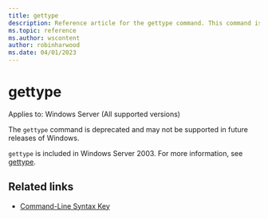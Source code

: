 ```yaml
---
title: gettype
description: Reference article for the gettype command. This command is deprecated and may not be supported in future releases of Windows.
ms.topic: reference
ms.author: wscontent
author: robinharwood
ms.date: 04/01/2023
---
```


# gettype

Applies to: Windows Server (All supported versions)

The `gettype` command is deprecated and may not be supported in future releases of Windows.

`gettype` is included in Windows Server 2003. For more information, see [gettype](/previous-versions/orphan-topics/ws.10/cc773104(v=ws.10)).

## Related links

- [Command-Line Syntax Key](command-line-syntax-key.md)